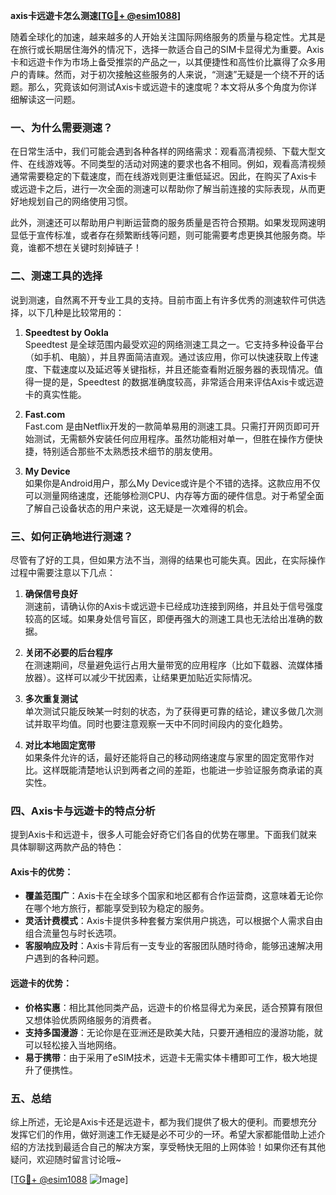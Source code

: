 **axis卡远遊卡怎么测速[[TG💪+ @esim1088](https://t.me/s/esim1088)]**

随着全球化的加速，越来越多的人开始关注国际网络服务的质量与稳定性。尤其是在旅行或长期居住海外的情况下，选择一款适合自己的SIM卡显得尤为重要。Axis卡和远遊卡作为市场上备受推崇的产品之一，以其便捷性和高性价比赢得了众多用户的青睐。然而，对于初次接触这些服务的人来说，“测速”无疑是一个绕不开的话题。那么，究竟该如何测试Axis卡或远遊卡的速度呢？本文将从多个角度为你详细解读这一问题。

### 一、为什么需要测速？

在日常生活中，我们可能会遇到各种各样的网络需求：观看高清视频、下载大型文件、在线游戏等。不同类型的活动对网速的要求也各不相同。例如，观看高清视频通常需要稳定的下载速度，而在线游戏则更注重低延迟。因此，在购买了Axis卡或远遊卡之后，进行一次全面的测速可以帮助你了解当前连接的实际表现，从而更好地规划自己的网络使用习惯。

此外，测速还可以帮助用户判断运营商的服务质量是否符合预期。如果发现网速明显低于宣传标准，或者存在频繁断线等问题，则可能需要考虑更换其他服务商。毕竟，谁都不想在关键时刻掉链子！

### 二、测速工具的选择

说到测速，自然离不开专业工具的支持。目前市面上有许多优秀的测速软件可供选择，以下几种是比较常用的：

1. **Speedtest by Ookla**  
   Speedtest 是全球范围内最受欢迎的网络测速工具之一。它支持多种设备平台（如手机、电脑），并且界面简洁直观。通过该应用，你可以快速获取上传速度、下载速度以及延迟等关键指标，并且还能查看附近服务器的表现情况。值得一提的是，Speedtest 的数据准确度较高，非常适合用来评估Axis卡或远遊卡的真实性能。

2. **Fast.com**  
   Fast.com 是由Netflix开发的一款简单易用的测速工具。只需打开网页即可开始测试，无需额外安装任何应用程序。虽然功能相对单一，但胜在操作方便快捷，特别适合那些不太熟悉技术细节的朋友使用。

3. **My Device**  
   如果你是Android用户，那么My Device或许是个不错的选择。这款应用不仅可以测量网络速度，还能够检测CPU、内存等方面的硬件信息。对于希望全面了解自己设备状态的用户来说，这无疑是一次难得的机会。

### 三、如何正确地进行测速？

尽管有了好的工具，但如果方法不当，测得的结果也可能失真。因此，在实际操作过程中需要注意以下几点：

1. **确保信号良好**  
   测速前，请确认你的Axis卡或远遊卡已经成功连接到网络，并且处于信号强度较高的区域。如果身处信号盲区，即便再强大的测速工具也无法给出准确的数据。

2. **关闭不必要的后台程序**  
   在测速期间，尽量避免运行占用大量带宽的应用程序（比如下载器、流媒体播放器）。这样可以减少干扰因素，让结果更加贴近实际情况。

3. **多次重复测试**  
   单次测试只能反映某一时刻的状态，为了获得更可靠的结论，建议多做几次测试并取平均值。同时也要注意观察一天中不同时间段内的变化趋势。

4. **对比本地固定宽带**  
   如果条件允许的话，最好还能将自己的移动网络速度与家里的固定宽带作对比。这样既能清楚地认识到两者之间的差距，也能进一步验证服务商承诺的真实性。

### 四、Axis卡与远遊卡的特点分析

提到Axis卡和远遊卡，很多人可能会好奇它们各自的优势在哪里。下面我们就来具体聊聊这两款产品的特色：

#### Axis卡的优势：
- **覆盖范围广**：Axis卡在全球多个国家和地区都有合作运营商，这意味着无论你在哪个地方旅行，都能享受到较为稳定的服务。
- **灵活计费模式**：Axis卡提供多种套餐方案供用户挑选，可以根据个人需求自由组合流量包与时长选项。
- **客服响应及时**：Axis卡背后有一支专业的客服团队随时待命，能够迅速解决用户遇到的各种问题。

#### 远遊卡的优势：
- **价格实惠**：相比其他同类产品，远遊卡的价格显得尤为亲民，适合预算有限但又想体验优质网络服务的消费者。
- **支持多国漫游**：无论你是在亚洲还是欧美大陆，只要开通相应的漫游功能，就可以轻松接入当地网络。
- **易于携带**：由于采用了eSIM技术，远遊卡无需实体卡槽即可工作，极大地提升了便携性。

### 五、总结

综上所述，无论是Axis卡还是远遊卡，都为我们提供了极大的便利。而要想充分发挥它们的作用，做好测速工作无疑是必不可少的一环。希望大家都能借助上述介绍的方法找到最适合自己的解决方案，享受畅快无阻的上网体验！如果你还有其他疑问，欢迎随时留言讨论哦~

[[TG💪+ @esim1088](https://t.me/s/esim1088) ![Image](https://i.postimg.cc/4NQfJmqS/Snipaste-2025-05-13-00-14-12.png)]